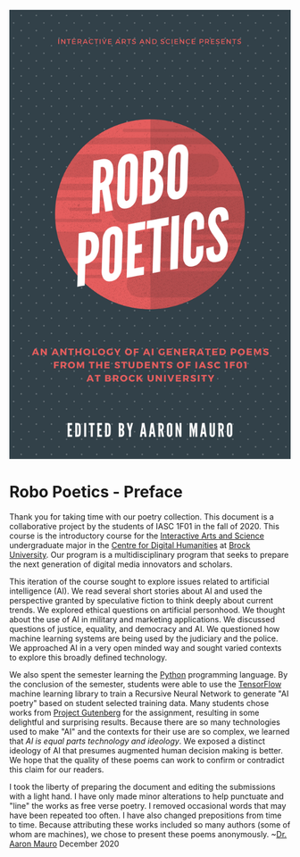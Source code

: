 ![Robo Poetics Cover](https://github.com/aaronmauro/robopoetics/blob/main/robo_poetics_cover.png)

# Robo Poetics - Preface
Thank you for taking time with our poetry collection. This document is a collaborative project by the students of IASC 1F01 in the fall of 2020. This course is the introductory course for the <a href="https://brocku.ca/humanities/digital-humanities/programs/iasc/">Interactive Arts and Science</a> undergraduate major in the <a href="https://brocku.ca/humanities/digital-humanities/">Centre for Digital Humanities</a> at <a href="https://brocku.ca/">Brock University</a>. Our program is a multidisciplinary program that seeks to prepare the next generation of digital media innovators and scholars.

This iteration of the course sought to explore issues related to artificial intelligence (AI). We read several short stories about AI and used the perspective granted by speculative fiction to think deeply about current trends. We explored ethical questions on artificial personhood. We thought about the use of AI in military and marketing applications. We discussed questions of justice, equality, and democracy and AI. We questioned how machine learning systems are being used by the judiciary and the police. We approached AI in a very open minded way and sought varied contexts to explore this broadly defined technology.

We also spent the semester learning the <a href="https://www.python.org/">Python</a> programming language. By the conclusion of the semester, students were able to use the <a href="https://www.tensorflow.org/">TensorFlow</a> machine learning library to train a Recursive Neural Network to generate "AI poetry" based on student selected training data. Many students chose works from <a href="https://www.gutenberg.org/">Project Gutenberg</a> for the assignment, resulting in some delightful and surprising results. Because there are so many technologies used to make "AI" and the contexts for their use are so complex, we learned that <i>AI is equal parts technology and ideology</i>. We exposed a distinct ideology of AI that presumes augmented human decision making is better. We hope that the quality of these poems can work to confirm or contradict this claim for our readers.

I took the liberty of preparing the document and editing the submissions with a light hand. I have only made minor alterations to help punctuate and "line" the works as free verse poetry. I removed occasional words that may have been repeated too often. I have also changed prepositions from time to time. Because attributing these works included so many authors (some of whom are machines), we chose to present these poems anonymously.
~<a href="https://aaronmauro.com/">Dr. Aaron Mauro</a>
December 2020
